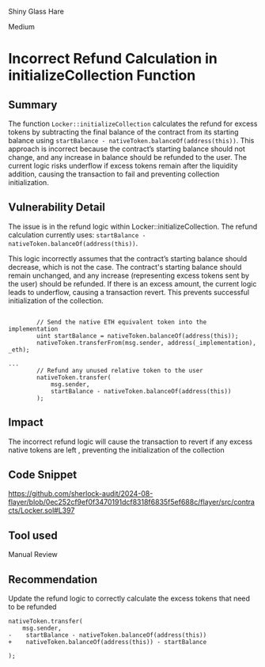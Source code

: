 Shiny Glass Hare

Medium

# Incorrect Refund Calculation in initializeCollection Function

## Summary

The function `Locker::initializeCollection` calculates the refund for excess tokens by subtracting the final balance of the contract from its starting balance using `startBalance - nativeToken.balanceOf(address(this))`. This approach is incorrect because the contract’s starting balance should not change, and any increase in balance should be refunded to the user. The current logic risks underflow if excess tokens remain after the liquidity addition, causing the transaction to fail and preventing collection initialization.

## Vulnerability Detail

The issue is in the refund logic within Locker::initializeCollection. The refund calculation currently uses:
 `startBalance - nativeToken.balanceOf(address(this))`. 

This logic incorrectly assumes that the contract’s starting balance should decrease, which is not the case. The contract's starting balance should remain unchanged, and any increase (representing excess tokens sent by the user) should be refunded. If there is an excess amount, the current logic leads to underflow, causing a transaction revert. This prevents successful initialization of the collection.

```solidity 

        // Send the native ETH equivalent token into the implementation
        uint startBalance = nativeToken.balanceOf(address(this));
        nativeToken.transferFrom(msg.sender, address(_implementation), _eth);

...
        // Refund any unused relative token to the user
        nativeToken.transfer(
            msg.sender,
            startBalance - nativeToken.balanceOf(address(this))
        );
```

## Impact

The incorrect refund logic will cause the transaction to revert if any excess native tokens are left , preventing the initialization of the collection

## Code Snippet

https://github.com/sherlock-audit/2024-08-flayer/blob/0ec252cf9ef0f3470191dcf8318f6835f5ef688c/flayer/src/contracts/Locker.sol#L397

## Tool used

Manual Review

## Recommendation

Update the refund logic to correctly calculate the excess tokens that need to be refunded

```solidity
nativeToken.transfer(
    msg.sender,
-    startBalance - nativeToken.balanceOf(address(this))
+    nativeToken.balanceOf(address(this)) - startBalance

);
```
